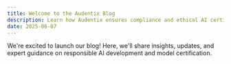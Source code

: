 ```yaml
---
title: Welcome to the Audentix Blog
description: Learn how Audentix ensures compliance and ethical AI certification.
date: 2025-06-07
---
```


We're excited to launch our blog! Here, we'll share insights, updates, and expert guidance on responsible AI development and model certification.
